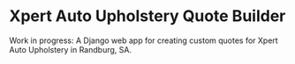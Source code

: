 # Xpert Auto Upholstery Quote Builder

Work in progress: A Django web app for creating custom quotes for Xpert Auto Upholstery in Randburg, SA.